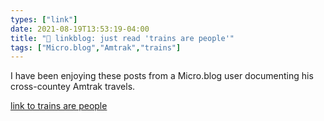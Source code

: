 ```yaml
---
types: ["link"]
date: 2021-08-19T13:53:19-04:00
title: "🔗 linkblog: just read 'trains are people'"
tags: ["Micro.blog","Amtrak","trains"]
---
```

I have been enjoying these posts from a Micro.blog user documenting his cross-countey Amtrak travels.
 
[link to trains are people](https://mpmilestogo.micro.blog/2021/08/19/trains-are-people.html)
